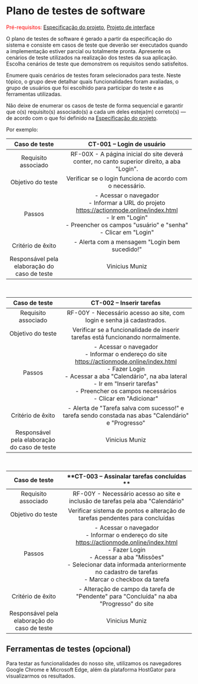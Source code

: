 # Plano de testes de software

<span style="color:red">Pré-requisitos: <a href="03-Product-design.md"> Especificação do projeto</a></span>, <a href="05-Projeto-interface.md"> Projeto de interface</a>

O plano de testes de software é gerado a partir da especificação do sistema e consiste em casos de teste que deverão ser executados quando a implementação estiver parcial ou totalmente pronta. Apresente os cenários de teste utilizados na realização dos testes da sua aplicação. Escolha cenários de teste que demonstrem os requisitos sendo satisfeitos.

Enumere quais cenários de testes foram selecionados para teste. Neste tópico, o grupo deve detalhar quais funcionalidades foram avaliadas, o grupo de usuários que foi escolhido para participar do teste e as ferramentas utilizadas.

Não deixe de enumerar os casos de teste de forma sequencial e garantir que o(s) requisito(s) associado(s) a cada um deles esteja(m) correto(s) — de acordo com o que foi definido na <a href="03-Product-design.md">Especificação do projeto</a>.

Por exemplo:

| **Caso de teste**  | **CT-001 – Login de usuário** |
|:---: |:---: |
| Requisito associado | RF-00X - A página inicial do site deverá conter, no canto superior direito, a aba "Login". |
| Objetivo do teste | Verificar se o login funciona de acordo com o necessário. |
| Passos | - Acessar o navegador <br> - Informar a URL do projeto https://actionmode.online/index.html <br> - Ir em "Login" <br> - Preencher os campos "usuário" e "senha" <br> - Clicar em "Login" <br>  |
| Critério de êxito | - Alerta com a mensagem "Login bem sucedido!" |
| Responsável pela elaboração do caso de teste | Vinicius Muniz |

<br>

| **Caso de teste**  | **CT-002 – Inserir tarefas**   |
|:---: |:---: |
| Requisito associado | RF-00Y - Necessário acesso ao site, com login e senha já cadastrados. |
| Objetivo do teste | Verificar se a funcionalidade de inserir tarefas está funcionando normalmente. |
| Passos | - Acessar o navegador <br> - Informar o endereço do site https://actionmode.online/index.html <br> - Fazer Login <br> - Acessar a aba "Calendário", na aba lateral <br> - Ir em "Inserir tarefas" <br> - Preencher os campos necessários <br> - Clicar em "Adicionar" |
| Critério de êxito | - Alerta de "Tarefa salva com sucesso!" e tarefa sendo constada nas abas "Calendário" e "Progresso" |
| Responsável pela elaboração do caso de teste | Vinicius Muniz |

<br>

| **Caso de teste**  | **CT-003 – Assinalar tarefas concluídas **  |
|:---: |:---: |
| Requisito associado | RF-00Y - Necessário acesso ao site e inclusão de tarefas pela aba "Calendário"  |
| Objetivo do teste | Verificar sistema de pontos e alteração de tarefas pendentes para concluídas |
| Passos | - Acessar o navegador <br> - Informar o endereço do site https://actionmode.online/index.html <br> - Fazer Login <br> - Acessar a aba "Missões" <br> - Selecionar data informada anteriormente no cadastro de tarefas <br> - Marcar o checkbox da tarefa |
| Critério de êxito | - Alteração de campo da tarefa de "Pendente" para "Concluída" na aba "Progresso" do site |
| Responsável pela elaboração do caso de teste | Vinicius Muniz |


## Ferramentas de testes (opcional)

Para testar as funcionalidades do nosso site, utilizamos os navegadores Google Chrome e Microsoft Edge, além da plataforma HostGator para visualizarmos os resultados.
 
